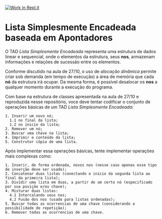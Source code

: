 [![Work in Repl.it](https://classroom.github.com/assets/work-in-replit-14baed9a392b3a25080506f3b7b6d57f295ec2978f6f33ec97e36a161684cbe9.svg)](https://classroom.github.com/online_ide?assignment_repo_id=3517101&assignment_repo_type=AssignmentRepo)
# Lista Simplesmente Encadeada baseada em Apontadores

O TAD *Lista Simplesmente Encadeada* representa uma estrutura de dados linear e sequencial, onde o elementos da estrutura, seus **nos**, armazenam informações e relações de sucessão entre os elementos. 

Conforme discutido na aula de 27/10, o uso de *alocação dinâmica* permite criar sob demanda (em tempo de execução) a área de memória que cada **nó** da estrutura irá ocupar. Da mesma forma, é possível desalocar os **nos** a qualquer momento durante a execução do programa. 

Com base na estrutura de classes apresentada na aula de 27/10 e reproduzida nesse repositório, voce deve tentar codificar o conjunto de operações básicas de um TAD *Lista Simplesmente Encadeada*: 
~~~
1. Inserir um novo nó;
  1.1 no final da lista;
  1.2 no inicio da lista;
2. Remover um nó;
3. Buscar uma chave na lista;
4. Imprimir o conteúdo da lista;
5. Construtor cópia de uma lista.
~~~
Após implementar essa operações básicas, tente implementar operações mais complexas como: 
~~~
1. Inserir, de forma ordenada, novos nos (nesse caso apenas esse tipo de inserção deve ser usado);
2. Concatenar duas listas (conectando o inicio da segunda lista ao final da primeira lista);
3. Dividir uma lista em duas, a partir de um certo nó (especificado por sua posição e/ou chave);
4. Misturar duas listas:
  4.1 Intercalando seus nos;
  4.2 Fusão dos nos (usado para listas ordenadas); 
5. Buscar todas as ocorrencias de uma chave (considerando a possibilidade de repetição);
6. Remover todas as ocorrencias de uma chave. 
~~~
